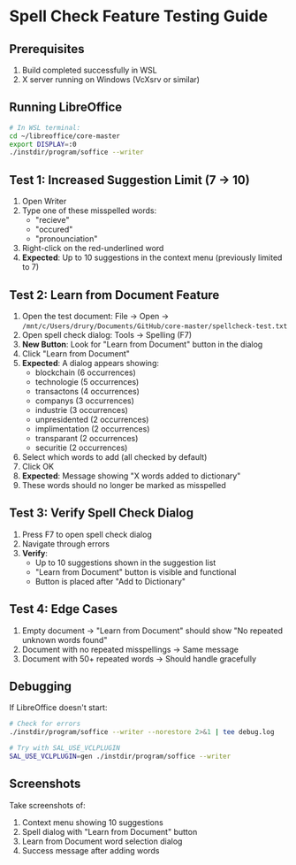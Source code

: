 # Spell Check Feature Testing Guide

## Prerequisites
1. Build completed successfully in WSL
2. X server running on Windows (VcXsrv or similar)

## Running LibreOffice
```bash
# In WSL terminal:
cd ~/libreoffice/core-master
export DISPLAY=:0
./instdir/program/soffice --writer
```

## Test 1: Increased Suggestion Limit (7 → 10)

1. Open Writer
2. Type one of these misspelled words:
   - "recieve" 
   - "occured"
   - "pronounciation"
3. Right-click on the red-underlined word
4. **Expected**: Up to 10 suggestions in the context menu (previously limited to 7)

## Test 2: Learn from Document Feature

1. Open the test document: File → Open → `/mnt/c/Users/drury/Documents/GitHub/core-master/spellcheck-test.txt`
2. Open spell check dialog: Tools → Spelling (F7)
3. **New Button**: Look for "Learn from Document" button in the dialog
4. Click "Learn from Document"
5. **Expected**: A dialog appears showing:
   - blockchain (6 occurrences)
   - technologie (5 occurrences)
   - transactons (4 occurrences)
   - companys (3 occurrences)
   - industrie (3 occurrences)
   - unpresidented (2 occurrences)
   - implimentation (2 occurrences)
   - transparant (2 occurrences)
   - securitie (2 occurrences)
6. Select which words to add (all checked by default)
7. Click OK
8. **Expected**: Message showing "X words added to dictionary"
9. These words should no longer be marked as misspelled

## Test 3: Verify Spell Check Dialog

1. Press F7 to open spell check dialog
2. Navigate through errors
3. **Verify**:
   - Up to 10 suggestions shown in the suggestion list
   - "Learn from Document" button is visible and functional
   - Button is placed after "Add to Dictionary"

## Test 4: Edge Cases

1. Empty document → "Learn from Document" should show "No repeated unknown words found"
2. Document with no repeated misspellings → Same message
3. Document with 50+ repeated words → Should handle gracefully

## Debugging

If LibreOffice doesn't start:
```bash
# Check for errors
./instdir/program/soffice --writer --norestore 2>&1 | tee debug.log

# Try with SAL_USE_VCLPLUGIN
SAL_USE_VCLPLUGIN=gen ./instdir/program/soffice --writer
```

## Screenshots
Take screenshots of:
1. Context menu showing 10 suggestions
2. Spell dialog with "Learn from Document" button
3. Learn from Document word selection dialog
4. Success message after adding words